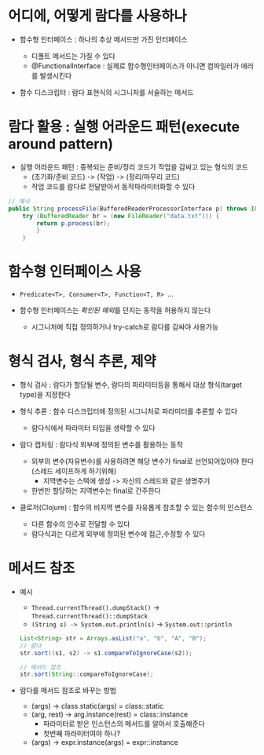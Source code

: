 # 어디에, 어떻게 람다를 사용하나
- 함수형 인터페이스 : 하나의 추상 메서드만 가진 인터페이스
    - 디폴트 메서드는 가질 수 있다
    - @FunctionalInterface : 실제로 함수형인터페이스가 아니면 컴파일러가 에러를 발생시킨다

- 함수 디스크립터 : 람다 표현식의 시그니처를 서술하는 메서드

# 람다 활용 : 실행 어라운드 패턴(execute around  pattern)
- 실행 어라운드 패턴 : 중복되는 준비/정리 코드가 작업을 감싸고 있는 형식의 코드
    - (초기화/준비 코드) -> (작업) -> (정리/마무리 코드)
    - 작업 코드를 람다로 전달받아서 동작파라미터화할 수 있다

```java
// 예시
public String processFile(BufferedReaderProcessorInterface p) throws IOException {
    try (BufferedReader br = (new FileReader("data.txt"))) {
        return p.process(br);
        }
    }
```

# 함수형 인터페이스 사용
- `Predicate<T>, Consumer<T>, Function<T, R> `...

- 함수형 인터페이스는 *확인된 예외*를 던지는 동작을 허용하지 않는다
    - 시그니처에 직접 정의하거나 try-catch로 람다를 감싸야 사용가능

# 형식 검사, 형식 추론, 제약
- 형식 검사 : 람다가 할당될 변수, 람다의 파라미터등을 통해서 대상 형식(target type)을 지정한다

- 형식 추론 : 함수 디스크립터에 정의된 시그니처로 파라미터를 추론할 수 있다
    - 람다식에서 파라미터 타입을 생략할 수 있다


- 람다 캡처링 : 람다식 외부에 정의된 변수를 활용하는 동작
    - 외부의 변수(자유변수)를 사용하려면 해당 변수가 final로 선언되어있어야 한다(스레드 세이프하게 하기위해)
        - 지역변수는 스택에 생성 -> 자신의 스레드와 같은 생명주기 
    - 한번만 할당하는 지역변수는 final로 간주한다

- 클로저(Clojure) : 함수의 비지역 변수를 자유롭게 참조할 수 있는 함수의 인스턴스
    - 다른 함수의 인수로 전달할 수 있다
    - 람다식과는 다르게 외부에 정의된 변수에 접근,수정할 수 있다

# 메서드 참조
- 예시
    - `Thread.currentThread().dumpStack()` -> `Thread.currentThread()::dumpStack`
    - `(String s) -> System.out.println(s)` -> `System.out::println`
    ```java
    List<String> str = Arrays.asList("a", "b", "A", "B");
    // 람다
    str.sort((s1, s2) -> s1.compareToIgnoreCase(s2));

    // 메서드 참조
    str.sort(String::compareToIgnoreCase);
    ```

- 람다를 메서드 참조로 바꾸는 방법
    - (args) -> class.static(args) = class::static
    - (arg, rest) -> arg.instance(rest) = class::instance
        - 파라미터로 받은 인스턴스의 메서드를 알아서 호출해준다
        - 첫번째 파라미터여야 하나?
    - (args) -> expr.instance(args) = expr::instance

